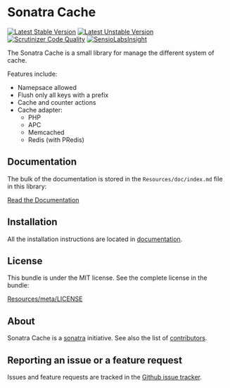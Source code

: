 Sonatra Cache
=============

[![Latest Stable Version](https://poser.pugx.org/sonatra/cache/v/stable.svg)](https://packagist.org/packages/sonatra/cache)
[![Latest Unstable Version](https://poser.pugx.org/sonatra/cache/v/unstable.svg)](https://packagist.org/packages/sonatra/cache)
[![Scrutinizer Code Quality](https://scrutinizer-ci.com/g/sonatra/sonatra-cache/badges/quality-score.png)](https://scrutinizer-ci.com/g/sonatra/sonatra-cache)
[![SensioLabsInsight](https://insight.sensiolabs.com/projects/98e1fc05-ffc4-4cbe-b8a2-0836264e7f09/mini.png)](https://insight.sensiolabs.com/projects/98e1fc05-ffc4-4cbe-b8a2-0836264e7f09)

The Sonatra Cache is a small library for manage the different system of cache.

Features include:

- Namepsace allowed
- Flush only all keys with a prefix
- Cache and counter actions
- Cache adapter:
  - PHP
  - APC
  - Memcached
  - Redis (with PRedis)

Documentation
-------------

The bulk of the documentation is stored in the `Resources/doc/index.md`
file in this library:

[Read the Documentation](Resources/doc/index.md)

Installation
------------

All the installation instructions are located in [documentation](Resources/doc/index.md).

License
-------

This bundle is under the MIT license. See the complete license in the bundle:

[Resources/meta/LICENSE](Resources/meta/LICENSE)

About
-----

Sonatra Cache is a [sonatra](https://github.com/sonatra) initiative.
See also the list of [contributors](https://github.com/sonatra/cache/contributors).

Reporting an issue or a feature request
---------------------------------------

Issues and feature requests are tracked in the [Github issue tracker](https://github.com/sonatra/cache/issues).
